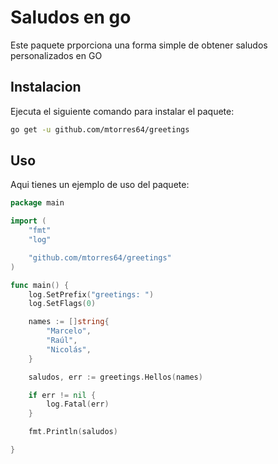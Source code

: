 # Saludos en go

Este paquete prporciona una forma simple de obtener saludos personalizados en GO

## Instalacion
Ejecuta el siguiente comando para instalar el paquete:
```bash
go get -u github.com/mtorres64/greetings
```

## Uso
Aqui tienes un ejemplo de uso del paquete:

```go
package main

import (
	"fmt"
	"log"

	"github.com/mtorres64/greetings"
)

func main() {
	log.SetPrefix("greetings: ")
	log.SetFlags(0)

	names := []string{
		"Marcelo",
		"Raúl",
		"Nicolás",
	}

	saludos, err := greetings.Hellos(names)

	if err != nil {
		log.Fatal(err)
	}

	fmt.Println(saludos)

}
```
